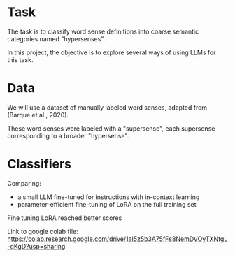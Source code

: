 # Task

The task is to classify word sense definitions into coarse semantic categories named "hypersenses".

In this project, the objective is to explore several ways of using LLMs for this task.

# Data

We will use a dataset of manually labeled word senses, adapted from (Barque et al., 2020).

These word senses were labeled with a "supersense", each supersense corresponding to a broader "hypersense".


# Classifiers

Comparing:

- a small LLM fine-tuned for instructions with in-context learning
- parameter-efficient fine-tuning of LoRA on the full training set

Fine tuning LoRA reached better scores

Link to google colab file: https://colab.research.google.com/drive/1aI5z5b3A75fFs8NemDVOyTXNtgL-qKgD?usp=sharing
